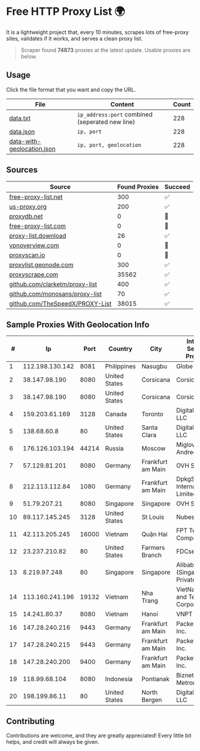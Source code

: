 
# Free HTTP Proxy List 🌍

It is a lightweight project that, every 10 minutes, scrapes lots of free-proxy sites, validates if it works, and serves a clean proxy list.


> Scraper found **74873** proxies at the latest update. Usable proxies are below.

## Usage

Click the file format that you want and copy the URL.


|File|Content|Count|
|----|-------|-----|
|[data.txt](https://raw.githubusercontent.com/themiralay/Proxy-List-World/master/data.txt)|`ip_address:port` combined (seperated new line)|228|
|[data.json](https://raw.githubusercontent.com/themiralay/Proxy-List-World/master/data.json)|`ip, port`|228|
|[data-with-geolocation.json](https://raw.githubusercontent.com/themiralay/Proxy-List-World/master/data-with-geolocation.json)|`ip, port, geolocation`|228|

## Sources

|Source|Found Proxies|Succeed|
|------|-------------|-------|
|[free-proxy-list.net](https://free-proxy-list.net)|300|✅|
|[us-proxy.org](https://www.us-proxy.org)|200|✅|
|[proxydb.net](http://proxydb.net)|0|🚫|
|[free-proxy-list.com](https://free-proxy-list.com/?page=&port=&type%5B%5D=http&type%5B%5D=https&up_time=0&search=Search)|0|🚫|
|[proxy-list.download](https://www.proxy-list.download/HTTP)|26|✅|
|[vpnoverview.com](https://vpnoverview.com/privacy/anonymous-browsing/free-proxy-servers)|0|🚫|
|[proxyscan.io](https://www.proxyscan.io)|0|🚫|
|[proxylist.geonode.com](https://proxylist.geonode.com/api/proxy-list?limit=300&page=1&sort_by=lastChecked&sort_type=desc&protocols=http,https)|300|✅|
|[proxyscrape.com](https://api.proxyscrape.com/v2/?request=displayproxies&protocol=http&timeout=10000&country=all&ssl=all&anonymity=all)|35562|✅|
|[github.com/clarketm/proxy-list](https://raw.githubusercontent.com/clarketm/proxy-list/master/proxy-list-raw.txt)|400|✅|
|[github.com/monosans/proxy-list](https://raw.githubusercontent.com/monosans/proxy-list/main/proxies/http.txt)|70|✅|
|[github.com/TheSpeedX/PROXY-List](https://raw.githubusercontent.com/TheSpeedX/PROXY-List/master/http.txt)|38015|✅|


## Sample Proxies With Geolocation Info

|#|Ip|Port|Country|City|Internet Service Provider|
|-|--|----|-------|----|-------------------------|
|1|112.198.130.142|8081|Philippines|Nasugbu|Globe Telecom|
|2|38.147.98.190|8080|United States|Corsicana|Corsicana ISD|
|3|38.147.98.190|8080|United States|Corsicana|Corsicana ISD|
|4|159.203.61.169|3128|Canada|Toronto|DigitalOcean, LLC|
|5|138.68.60.8|80|United States|Santa Clara|DigitalOcean, LLC|
|6|176.126.103.194|44214|Russia|Moscow|Miglovets Egor Andreevich|
|7|57.129.81.201|8080|Germany|Frankfurt am Main|OVH SAS|
|8|212.113.112.84|1080|Germany|Frankfurt am Main|DpkgSoft International Limited|
|9|51.79.207.21|8080|Singapore|Singapore|OVH SAS|
|10|89.117.145.245|3128|United States|St Louis|Nubes, LLC|
|11|42.113.205.245|16000|Vietnam|Quận Hai|FPT Telecom Company|
|12|23.237.210.82|80|United States|Farmers Branch|FDCservers.net|
|13|8.219.97.248|80|Singapore|Singapore|Alibaba Cloud (Singapore) Private Limited|
|14|113.160.241.196|19132|Vietnam|Nha Trang|VietNam Post and Telecom Corporation|
|15|14.241.80.37|8080|Vietnam|Hanoi|VNPT|
|16|147.28.240.216|9443|Germany|Frankfurt am Main|Packet Host, Inc.|
|17|147.28.240.215|9443|Germany|Frankfurt am Main|Packet Host, Inc.|
|18|147.28.240.200|9400|Germany|Frankfurt am Main|Packet Host, Inc.|
|19|118.99.68.104|8080|Indonesia|Pontianak|Biznet Metronet|
|20|198.199.86.11|80|United States|North Bergen|DigitalOcean, LLC|



## Contributing

Contributions are welcome, and they are greatly appreciated! Every
little bit helps, and credit will always be given.


